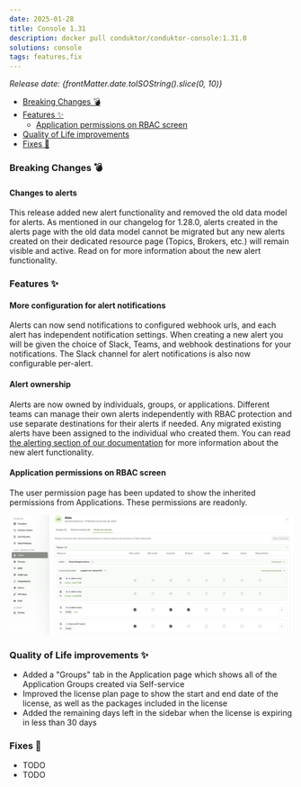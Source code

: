 ```yaml
---
date: 2025-01-28
title: Console 1.31
description: docker pull conduktor/conduktor-console:1.31.0
solutions: console
tags: features,fix
---
```


*Release date: {frontMatter.date.toISOString().slice(0, 10)}*

- [Breaking Changes 💣](#breaking-changes-)
- [Features ✨](#features-)
  - [Application permissions on RBAC screen](#application-permissions-on-rbac-screen)
- [Quality of Life improvements](#quality-of-life-improvements)
- [Fixes 🔨](#fixes-)

### Breaking Changes 💣

#### Changes to alerts

This release added new alert functionality and removed the old data model for alerts.
As mentioned in our changelog for 1.28.0, alerts created in the alerts page with the old data model cannot be migrated but any new alerts created on their dedicated resource page (Topics, Brokers, etc.) will remain visible and active.
Read on for more information about the new alert functionality.

### Features ✨

#### More configuration for alert notifications

Alerts can now send notifications to configured webhook urls, and each alert has independent notification settings.
When creating a new alert you will be given the choice of Slack, Teams, and webhook destinations for your notifications.
The Slack channel for alert notifications is also now configurable per-alert.

#### Alert ownership

Alerts are now owned by individuals, groups, or applications.
Different teams can manage their own alerts independently with RBAC protection and use separate destinations for their alerts if needed.
Any migrated existing alerts have been assigned to the individual who created them.
You can read [the alerting section of our documentation](/platform/navigation/settings/alerts) for more information about the new alert functionality.

####  Application permissions on RBAC screen

The user permission page has been updated to show the inherited permissions from Applications.
These permissions are readonly.

![Application permissions on RBAC screen](/images/changelog/platform/v31/app-permission-rbac.png)


### Quality of Life improvements ✨

- Added a "Groups" tab in the Application page which shows all of the Application Groups created via Self-service
- Improved the license plan page to show the start and end date of the license, as well as the packages included in the license
- Added the remaining days left in the sidebar when the license is expiring in less than 30 days

### Fixes 🔨
- TODO
- TODO

